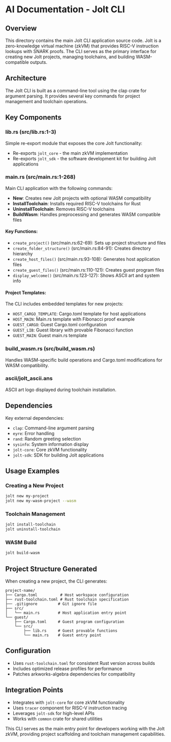 # AI Documentation - Jolt CLI

## Overview
This directory contains the main Jolt CLI application source code. Jolt is a zero-knowledge virtual machine (zkVM) that provides RISC-V instruction lookups with SNARK proofs. The CLI serves as the primary interface for creating new Jolt projects, managing toolchains, and building WASM-compatible outputs.

## Architecture
The Jolt CLI is built as a command-line tool using the clap crate for argument parsing. It provides several key commands for project management and toolchain operations.

## Key Components

### lib.rs (src/lib.rs:1-3)
Simple re-export module that exposes the core Jolt functionality:
- Re-exports `jolt_core` - the main zkVM implementation
- Re-exports `jolt_sdk` - the software development kit for building Jolt applications

### main.rs (src/main.rs:1-268)
Main CLI application with the following commands:
- **New**: Creates new Jolt projects with optional WASM compatibility
- **InstallToolchain**: Installs required RISC-V toolchains for Rust
- **UninstallToolchain**: Removes RISC-V toolchains
- **BuildWasm**: Handles preprocessing and generates WASM compatible files

#### Key Functions:
- `create_project()` (src/main.rs:62-69): Sets up project structure and files
- `create_folder_structure()` (src/main.rs:84-91): Creates directory hierarchy
- `create_host_files()` (src/main.rs:93-108): Generates host application files
- `create_guest_files()` (src/main.rs:110-121): Creates guest program files
- `display_welcome()` (src/main.rs:123-127): Shows ASCII art and system info

#### Project Templates:
The CLI includes embedded templates for new projects:
- `HOST_CARGO_TEMPLATE`: Cargo.toml template for host applications
- `HOST_MAIN`: Main.rs template with Fibonacci proof example
- `GUEST_CARGO`: Guest Cargo.toml configuration
- `GUEST_LIB`: Guest library with provable Fibonacci function
- `GUEST_MAIN`: Guest main.rs template

### build_wasm.rs (src/build_wasm.rs)
Handles WASM-specific build operations and Cargo.toml modifications for WASM compatibility.

### ascii/jolt_ascii.ans
ASCII art logo displayed during toolchain installation.

## Dependencies
Key external dependencies:
- `clap`: Command-line argument parsing
- `eyre`: Error handling
- `rand`: Random greeting selection
- `sysinfo`: System information display
- `jolt-core`: Core zkVM functionality
- `jolt-sdk`: SDK for building Jolt applications

## Usage Examples

### Creating a New Project
```bash
jolt new my-project
jolt new my-wasm-project --wasm
```

### Toolchain Management
```bash
jolt install-toolchain
jolt uninstall-toolchain
```

### WASM Build
```bash
jolt build-wasm
```

## Project Structure Generated
When creating a new project, the CLI generates:
```
project-name/
├── Cargo.toml          # Host workspace configuration
├── rust-toolchain.toml # Rust toolchain specification
├── .gitignore         # Git ignore file
├── src/
│   └── main.rs        # Host application entry point
└── guest/
    ├── Cargo.toml     # Guest program configuration
    └── src/
        ├── lib.rs     # Guest provable functions
        └── main.rs    # Guest entry point
```

## Configuration
- Uses `rust-toolchain.toml` for consistent Rust version across builds
- Includes optimized release profiles for performance
- Patches arkworks-algebra dependencies for compatibility

## Integration Points
- Integrates with `jolt-core` for core zkVM functionality
- Uses `tracer` component for RISC-V instruction tracing
- Leverages `jolt-sdk` for high-level APIs
- Works with `common` crate for shared utilities

This CLI serves as the main entry point for developers working with the Jolt zkVM, providing project scaffolding and toolchain management capabilities.